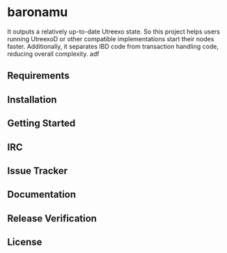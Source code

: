# baronamu
It outputs a relatively up-to-date Utreexo state. 
So this project helps users running UtreexoD or other compatible implementations start their nodes faster. 
Additionally, it separates IBD code from transaction handling code, reducing overall complexity.
adf
## Requirements

## Installation

## Getting Started

## IRC

## Issue Tracker

## Documentation

## Release Verification

## License

